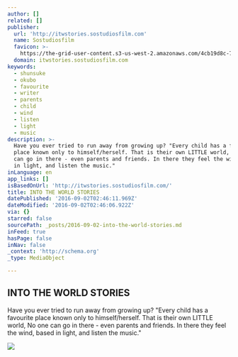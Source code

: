 ```yaml
---
author: []
related: []
publisher:
  url: 'http://itwstories.sostudiosfilm.com'
  name: Sostudiosfilm
  favicon: >-
    https://the-grid-user-content.s3-us-west-2.amazonaws.com/4cb19d8c-75b4-4dd1-8e04-bd554812d630.ico
  domain: itwstories.sostudiosfilm.com
keywords:
  - shunsuke
  - okubo
  - favourite
  - writer
  - parents
  - child
  - wind
  - listen
  - light
  - music
description: >-
  Have you ever tried to run away from growing up? "Every child has a favourite
  place known only to himself/herself. That is their own LITTLE world, No one
  can go in there - even parents and friends. In there they feel the wind, based
  in light, and listen the music."
inLanguage: en
app_links: []
isBasedOnUrl: 'http://itwstories.sostudiosfilm.com/'
title: INTO THE WORLD STORIES
datePublished: '2016-09-02T02:46:11.969Z'
dateModified: '2016-09-02T02:46:06.922Z'
via: {}
starred: false
sourcePath: _posts/2016-09-02-into-the-world-stories.md
inFeed: true
hasPage: false
inNav: false
_context: 'http://schema.org'
_type: MediaObject

---
```

<article style=""><h1>INTO THE WORLD STORIES</h1><p>Have you ever tried to run away from growing up? "Every child has a favourite place known only to himself/herself. That is their own LITTLE world, No one can go in there - even parents and friends. In there they feel the wind, based in light, and listen the music."</p><img src="https://imgflo.herokuapp.com/graph/851b8fd15e770b1/911524f9458caa0c5e2e2d969bdd4bcb/passthrough.jpg?input=https%3A%2F%2Fthe-grid-user-content.s3-us-west-2.amazonaws.com%2F99db2d44-9164-425a-a20b-11d3e93e8d11.jpg&amp;width=1200" /></article>